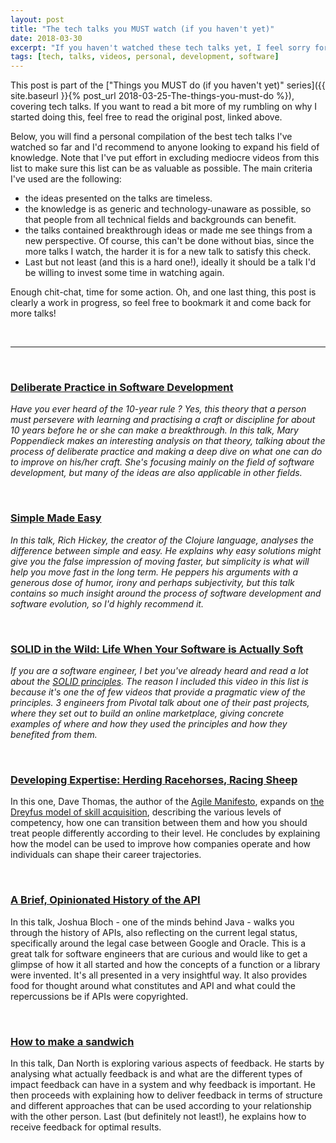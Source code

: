 ```yaml
---
layout: post
title: "The tech talks you MUST watch (if you haven't yet)"
date: 2018-03-30
excerpt: "If you haven't watched these tech talks yet, I feel sorry for you."
tags: [tech, talks, videos, personal, development, software]
---
```

This post is part of the ["Things you MUST do (if you haven't yet)" series]({{ site.baseurl }}{% post_url 2018-03-25-The-things-you-must-do %}), covering tech talks. If you want to read a bit more of my rumbling on why I started doing this, feel free to read the original post, linked above.

Below, you will find a personal compilation of the best tech talks I've watched so far and I'd recommend to anyone looking to expand his field of knowledge. Note that I've put effort in excluding mediocre videos from this list to make sure this list can be as valuable as possible. The main criteria I've used are the following:
* the ideas presented on the talks are timeless.
* the knowledge is as generic and technology-unaware as possible, so that people from all technical fields and backgrounds can benefit.
* the talks contained breakthrough ideas or made me see things from a new perspective. Of course, this can't be done without bias, since the more talks I watch, the harder it is for a new talk to satisfy this check.
* Last but not least (and this is a hard one!), ideally it should be a talk I'd be willing to invest some time in watching again. 

Enough chit-chat, time for some action. Oh, and one last thing, this post is clearly a work in progress, so feel free to bookmark it and come back for more talks!

<br/>

----

<br/>

### [Deliberate Practice in Software Development](https://www.infoq.com/presentations/poppendieck-deliberate-practice-in-software-development)

_Have you ever heard of the 10-year rule ? Yes, this theory that a person must persevere with learning and practising a craft or discipline for about 10 years before he or she can make a breakthrough. In this talk, Mary Poppendieck makes an interesting analysis on that theory, talking about the process of deliberate practice and making a deep dive on what one can do to improve on his/her craft. She's focusing mainly on the field of software development, but many of the ideas are also applicable in other fields._

<br/>

### [Simple Made Easy](https://www.infoq.com/presentations/Simple-Made-Easy)

_In this talk, Rich Hickey, the creator of the Clojure language, analyses the difference between simple and easy. He explains why easy solutions might give you the false impression of moving faster, but simplicity is what will help you move fast in the long term. He peppers his arguments with a generous dose of humor, irony and perhaps subjectivity, but this talk contains so much insight around the process of software development and software evolution, so I'd highly recommend it._

<br/>

### [SOLID in the Wild: Life When Your Software is Actually Soft](https://www.infoq.com/presentations/solid-case-study)

_If you are a software engineer, I bet you've already heard and read a lot about the [SOLID principles](https://en.wikipedia.org/wiki/SOLID_(object-oriented_design)). The reason I included this video in this list is because it's one the of few videos that provide a pragmatic view of the principles. 3 engineers from Pivotal talk about one of their past projects, where they set out to build an online marketplace, giving concrete examples of where and how they used the principles and how they benefited from them._

<br/>

### [Developing Expertise: Herding Racehorses, Racing Sheep](https://www.infoq.com/presentations/Developing-Expertise-Dave-Thomas)

In this one, Dave Thomas, the author of the [Agile Manifesto](http://agilemanifesto.org), expands on [the Dreyfus model of skill acquisition](https://en.wikipedia.org/wiki/Dreyfus_model_of_skill_acquisition), describing the various levels of competency, how one can transition between them and how you should treat people differently according to their level. He concludes by explaining how the model can be used to improve how companies operate and how individuals can shape their career trajectories.

<br/>

### [A Brief, Opinionated History of the API](https://www.youtube.com/watch?v=LzMp6uQbmns)

In this talk, Joshua Bloch - one of the minds behind Java - walks you through the history of APIs, also reflecting on the current legal status, specifically around the legal case between Google and Oracle. This is a great talk for software engineers that are curious and would like to get a glimpse of how it all started and how the concepts of a function or a library were invented. It's all presented in a very insightful way. It also provides food for thought around what constitutes and API and what could the repercussions be if APIs were copyrighted.

<br/>

### [How to make a sandwich](https://www.youtube.com/watch?v=P8sNSNkWFpc)

In this talk, Dan North is exploring various aspects of feedback. He starts by analysing what actually feedback is and what are the different types of impact feedback can have in a system and why feedback is important. He then proceeds with explaining how to deliver feedback in terms of structure and different approaches that can be used according to your relationship with the other person. Last (but definitely not least!), he explains how to receive feedback for optimal results.